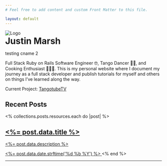 ```yaml
---
# Feel free to add content and custom Front Matter to this file.

layout: default
---
```

<div>
  <img src="<%= relative_url '/images/main-avatar.jpg' %>"
      alt="Logo"
      class="avatar avatar--main" />
</div>
<h1 style="margin: 0;">Justin Marsh</h1>

testing cname 2

Full Stack Ruby on Rails Software Engineer 🤓, Tango Dancer 💃🏻,
and Cooking Enthusiast 👨🏻‍🍳. This is my personal website where I
document my journey as a full stack developer and publish tutorials for myself
 and others on things I’ve learned along the way.

Current Project: [TangotubeTV](https://tangotube.tv)

<h2>Recent Posts</h2>
<div class="post">
  <% collections.posts.resources.each do |post| %>
  <a href="<%= post.relative_url %>">
    <h2><%= post.data.title %></h2>
    <p><%= post.data.description %></p>
    <%= post.data.date.strftime('%d %b %Y') %>
    </a>
  <% end %>
</div>

----
